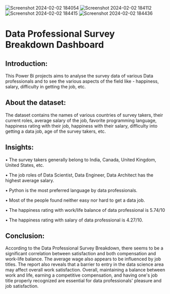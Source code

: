![Screenshot 2024-02-02 184054](https://github.com/Anishmodi20/Power_Bi_Projects/assets/79532223/cebc7405-ce59-45e4-8290-784bf3e4f1dd) ![Screenshot 2024-02-02 184112](https://github.com/Anishmodi20/Power_Bi_Projects/assets/79532223/74a5cdc0-bdb4-4279-a1c4-c4933e818640)
![Screenshot 2024-02-02 184415](https://github.com/Anishmodi20/Power_Bi_Projects/assets/79532223/c793b6c1-d1e0-4198-a218-5c3c038d5005) ![Screenshot 2024-02-02 184436](https://github.com/Anishmodi20/Power_Bi_Projects/assets/79532223/756616b6-92c1-4d9f-9d75-98945c22229a)








# Data Professional Survey Breakdown Dashboard

## Introduction:
This Power Bi projects aims to analyse the survey data of various Data professionals and to see the various aspects of the field like - happiness, salary, difficulty in getting the job, etc.

## About the dataset: 
The dataset contains the names of various countries of survey takers, their current roles, average salary of the job, favorite programming language, happiness rating with their job, happiness with their salary, difficulty into getting a data job, age of the survey takers, etc.

## Insights:

•	The survey takers generally belong to India, Canada, United Kingdom, United States, etc.

•	The job roles of Data Scientist, Data Engineer, Data Architect has the highest average salary.

•	Python is the most preferred language by data professionals.

•	Most of the people found neither easy nor hard to get a data job.

•	The happiness rating with work/life balance of data professional is 5.74/10

•	The happiness rating with salary of data professional is 4.27/10.

## Conclusion: 
According to the Data Professional Survey Breakdown, there seems to be a significant correlation between satisfaction and both compensation and work-life balance. The average wage also appears to be influenced by job titles. The report also reveals that a barrier to entry in the data science area may affect overall work satisfaction. Overall, maintaining a balance between work and life, earning a competitive compensation, and having one's job title properly recognized are essential for data professionals' pleasure and job satisfaction.




